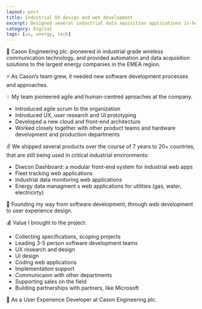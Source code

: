 ```yaml
---
layout: post
title: Industrial UX design and web development
excerpt: Designed several industrial data aquisition applications in-house
category: Digital
tags: [ux, energy, tech]
---
```


🏢 Cason Engineering plc. pioneered in industrial grade wireless communication technology, and provided automation and data acquisition solutions to the largest energy companies in the EMEA region. 

⚡ As Cason’s team grew, it needed new software development processes and approaches. 

💡 My team pioneered agile and human-centred aproaches at the company.

- Introduced agile scrum to the organization
- Introduced UX, user research and UI prototyping
- Developed a new cloud and front-end architecture
- Worked closely together with other product teams and hardware development and production departments 

✌️ We shipped several products over the course of 7 years to 20+ countries, that are still being used in critical industrial environments:

- Diwcon Dashboard: a modular front-end system for industrial web apps
- Fleet tracking web applications
- Industrial data monitoring web applications
- Energy data managment s web applications for utilities (gas, water, electricirty) 

💙 Founding my way from software development, through web development to user experience design. 

💰 Value I brought to the project:

- Collecting specifications, scoping projects
- Leading 3-5 person software development teams
- UX research and design
- UI design
- Coding web applications
- Implementation support
- Communicaion with other departments
- Supporting sales on the field
- Building partnerships with partners, like Microsoft 

👥 As a User Experience Developer at Cason Engineering plc.  
